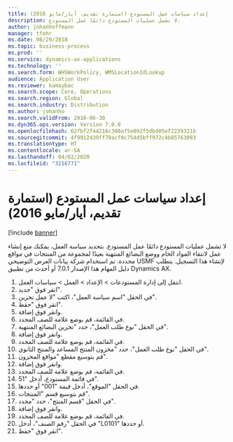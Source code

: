 ```yaml
---
title: إعداد سياسات عمل المستودع (استمارة تقديم، أيار/مايو 2016)
description: لا تشمل عمليات المستودع دائمًا عمل المستودع.
author: johanhoffmann
manager: tfehr
ms.date: 08/29/2018
ms.topic: business-process
ms.prod: ''
ms.service: dynamics-ax-applications
ms.technology: ''
ms.search.form: WHSWorkPolicy, WMSLocationIdLookup
audience: Application User
ms.reviewer: kamaybac
ms.search.scope: Core, Operations
ms.search.region: Global
ms.search.industry: Distribution
ms.author: johanho
ms.search.validFrom: 2016-06-30
ms.dyn365.ops.version: Version 7.0.0
ms.openlocfilehash: 62fbf2f44216c300af5e092f5dbd05ef2239321b
ms.sourcegitcommit: 4f9912439ff78acf0c754d5bff972c4b85763093
ms.translationtype: HT
ms.contentlocale: ar-SA
ms.lasthandoff: 04/02/2020
ms.locfileid: "3216771"
---
```

# <a name="set-up-warehouse-work-policies-application-may-2016"></a>إعداد سياسات عمل المستودع (استمارة تقديم، أيار/مايو 2016)

[!include [banner](../../includes/banner.md)]

لا تشمل عمليات المستودع دائمًا عمل المستودع. بتحديد سياسة العمل، يمكنك منع إنشاء عمل لانتقاء المواد الخام ووضع البضائع المنتهية بعيدًا لمجموعة من المنتجات في مواقع محددة. تم استخدام شركة بيانات العرض التوضيحي USMF لإنشاء هذا التسجيل. يتطلب دليل المهام هذا الإصدار 7.0.1 أو أحدث من تطبيق Dynamics AX.

1. انتقل إلى إدارة المستودعات > الإعداد > العمل > سياسات العمل.
2. انقر فوق "جديد".
3. في الحقل "اسم سياسة العمل"، اكتب "لا عمل تخزين".
4. انقر فوق "حفظ".
5. وانقر فوق إضافة.
6. في القائمة، قم بوضع علامة للصف المحدد.
7. في الحقل "نوع طلب العمل"، حدد "تخزين البضائع المنتهية".
8. وانقر فوق إضافة.
9. في القائمة، قم بوضع علامة للصف المحدد.
10. في الحقل "نوع طلب العمل"، حدد "مخزون المنتج المساعد والمنتج الثانوي".
11. قم بتوسيع مقطع "مواقع المخزون".
12. وانقر فوق إضافة.
13. في القائمة، قم بوضع علامة للصف المحدد.
14. في قائمة المستودع، أدخل "51".
15. في الحقل "الموقع"، أدخل قيمة "001" أو حددها.
16. قم بتوسيع قسم "المنتجات".
17. في الحقل "‏‫قسم المنتج‬"، حدد "محدد".
18. وانقر فوق إضافة.
19. في القائمة، قم بوضع علامة للصف المحدد.
20. في الحقل "رقم الصنف"، أدخل "L0101" أو حددها.
21. انقر فوق "حفظ".

